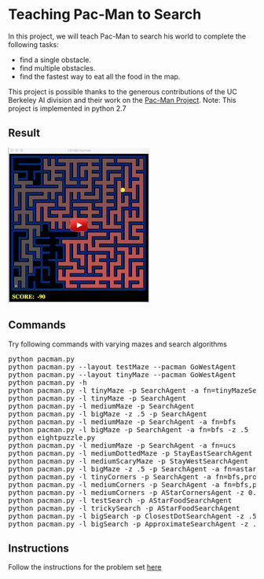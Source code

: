 # Teaching Pac-Man to Search

In this project, we will teach Pac-Man to search his world to complete the following tasks:

- find a single obstacle.
- find multiple obstacles.
- find the fastest way to eat all the food in the map.

This project is possible thanks to the generous contributions of the UC Berkeley AI division and their work on the [Pac-Man Project](http://inst.eecs.berkeley.edu/~cs188/pacman/project_overview.html).  Note: This project is implemented in python 2.7

## Result

[![](images/pacman_youtube.png)](https://youtu.be/E1tKdWkaHIM) 

## Commands

Try following commands with varying mazes and search algorithms

<pre>
python pacman.py
python pacman.py --layout testMaze --pacman GoWestAgent
python pacman.py --layout tinyMaze --pacman GoWestAgent
python pacman.py -h
python pacman.py -l tinyMaze -p SearchAgent -a fn=tinyMazeSearch
python pacman.py -l tinyMaze -p SearchAgent
python pacman.py -l mediumMaze -p SearchAgent
python pacman.py -l bigMaze -z .5 -p SearchAgent
python pacman.py -l mediumMaze -p SearchAgent -a fn=bfs
python pacman.py -l bigMaze -p SearchAgent -a fn=bfs -z .5
python eightpuzzle.py
python pacman.py -l mediumMaze -p SearchAgent -a fn=ucs
python pacman.py -l mediumDottedMaze -p StayEastSearchAgent
python pacman.py -l mediumScaryMaze -p StayWestSearchAgent
python pacman.py -l bigMaze -z .5 -p SearchAgent -a fn=astar,heuristic=manhattanHeuristic 
python pacman.py -l tinyCorners -p SearchAgent -a fn=bfs,prob=CornersProblem
python pacman.py -l mediumCorners -p SearchAgent -a fn=bfs,prob=CornersProblem
python pacman.py -l mediumCorners -p AStarCornersAgent -z 0.5
python pacman.py -l testSearch -p AStarFoodSearchAgent
python pacman.py -l trickySearch -p AStarFoodSearchAgent
python pacman.py -l bigSearch -p ClosestDotSearchAgent -z .5 
python pacman.py -l bigSearch -p ApproximateSearchAgent -z .5 -q 
</pre>

## Instructions

Follow the instructions for the problem set [here](https://inst.eecs.berkeley.edu/~cs188/fa10/projects/search/search.html)